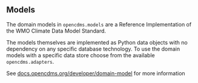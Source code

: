 ## Models

The domain models in `opencdms.models` are a Reference Implementation of the
WMO Climate Data Model Standard.

The models themselves are implemented as Python data objects with no dependency
on any specific database technology. To use the domain models with a specific
data store choose from the available `opencdms.adapters`.

See [docs.opencdms.org/developer/domain-model][models] for more information

[models]: https://docs.opencdms.org/developer/models
